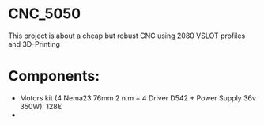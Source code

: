 # CNC_5050
This project is about a cheap but robust CNC using 2080 VSLOT profiles and 3D-Printing

# Components:
- Motors kit (4 Nema23 76mm 2 n.m + 4 Driver D542 + Power Supply 36v 350W): 128€
- 
